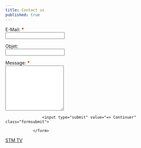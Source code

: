 ```yaml
---
title: Contact us
published: true
---
```


<form accept-charset="utf-8" action="http://fr.foxyform.com/form.php?id=190579&amp;mail=send&amp;sec_hash=265454dd23f&amp;PHPSESSID=c15c1c7b556e444d91b32d8bc1922698" method="post" style="width: 100%;" novalidate=""><input type="hidden" name="05b9687398844ff4e5be29af0d01910088a7dcfc" value="d034618e47090c722329aedcd7416ca08f215312321959e22686176e6e509d8d"><p class="form">E-Mail: <span style="font-weight: bolder; color: red;">*</span> <br><input type="email" class="form" name="email"></p><p class="form">Objet:  <br><input type="text" class="form" name="betreff"></p><p class="form">Message: <span style="font-weight: bolder; color: red;">*</span> <br><textarea name="nachricht" rows="9" class="form"></textarea></p>
				
					<input type="submit" value="=> Continuer" class="formsubmit"> 
			
				</form>
                
<!-- Do not change the code! -->
<a id="foxyform_embed_link_191362" href="/#">STM TV</a>
<script type="text/javascript">
(function(d, t){
   var g = d.createElement(t),
       s = d.getElementsByTagName(t)[0];
   g.src = "http://fr.foxyform.com/js.php?id=191362&sec_hash=5904e9022f6&width=350px";
   s.parentNode.insertBefore(g, s);
}(document, "script"));
</script>
<!-- Do not change the code! -->